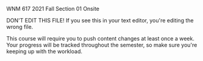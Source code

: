 WNM 617 2021 Fall Section 01 Onsite

DON'T EDIT THIS FILE! If you see this in your text editor, you're editing the wrong file.

This course will require you to push content changes at least once a week. Your progress will be tracked throughout the semester, so make sure you're keeping up with the workload.
